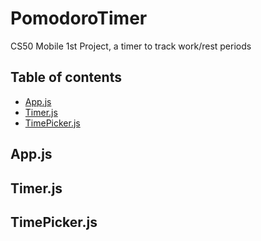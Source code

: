 # PomodoroTimer

CS50 Mobile 1st Project, a timer to track work/rest periods

## Table of contents

- [App.js](#app.js)
- [Timer.js](#timer.js)
- [TimePicker.js](#timePicker.js)

## App.js

## Timer.js

## TimePicker.js

